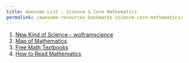 ```yaml
---
title: Awesome List - Science & Core Mathematics
permalink: /awesome-resources-bookmarks-science-core-mathematics/
---
```

1. [New Kind of Science - wolframscience](https://www.wolframscience.com/nks/)
1. [Map of Mathematics](http://www.openculture.com/2017/02/the-map-of-mathematics.html)
2. [Free Math Textbooks](http://www.openculture.com/free-math-textbooks)
3. [How to Read Mathematics](http://web.stonehill.edu/compsci/History_Math/math-read.htm)